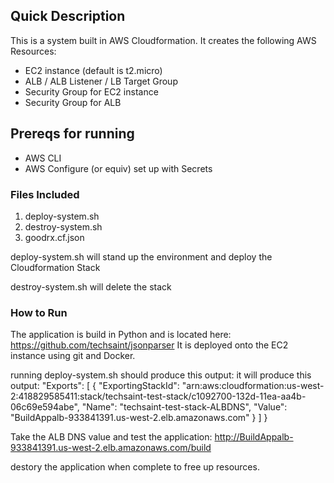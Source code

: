 ## Quick Description
This is a system built in AWS Cloudformation. 
It creates the following AWS Resources:
- EC2 instance (default is t2.micro)
- ALB / ALB Listener / LB Target Group 
- Security Group for EC2 instance 
- Security Group for ALB

## Prereqs for running 
- AWS CLI
- AWS Configure (or equiv) set up with Secrets


### Files Included
1. deploy-system.sh   
2. destroy-system.sh 
3. goodrx.cf.json

deploy-system.sh will stand up the environment and deploy the Cloudformation Stack

destroy-system.sh will delete the stack


### How to Run
The application is build in Python and is located here: https://github.com/techsaint/jsonparser
It is deployed onto the EC2 instance using git and Docker. 

running deploy-system.sh should produce this output: 
it will produce this output:
"Exports": [
        {
            "ExportingStackId": "arn:aws:cloudformation:us-west-2:418829585411:stack/techsaint-test-stack/c1092700-132d-11ea-aa4b-06c69e594abe",
            "Name": "techsaint-test-stack-ALBDNS",
            "Value": "BuildAppalb-933841391.us-west-2.elb.amazonaws.com"
        }
    ]
}

Take the ALB DNS value and test the application:  http://BuildAppalb-933841391.us-west-2.elb.amazonaws.com/build

destory the application when complete to free up resources.

